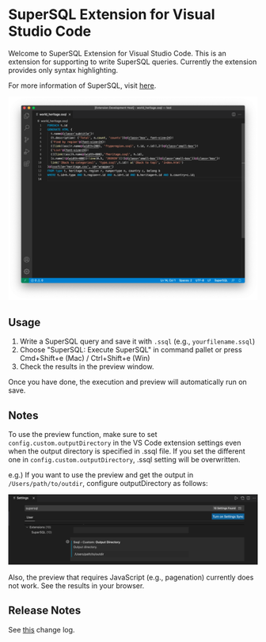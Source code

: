 # SuperSQL Extension for Visual Studio Code

Welcome to SuperSQL Extension for Visual Studio Code. This is an extension for supporting to write SuperSQL queries. Currently the extension provides only syntax highlighting.

For more information of SuperSQL, visit [here](http://ssql.db.ics.keio.ac.jp/).

![Sample image of highlighting](images/screenshot.png)

## Usage

1. Write a SuperSQL query and save it with `.ssql` (e.g., `yourfilename.ssql`)
2. Choose "SuperSQL: Execute SuperSQL" in command pallet or press Cmd+Shift+e (Mac) / Ctrl+Shift+e (Win)
3. Check the results in the preview window.

Once you have done, the execution and preview will automatically run on save.

## Notes

To use the preview function, make sure to set `config.custom.outputDirectory` in the VS Code extension settings even when the output directory is specified in .ssql file. If you set the different one in `config.custom.outputDirectory`, .ssql setting will be overwritten.

e.g.)
If you want to use the preview and get the output in `/Users/path/to/outdir`, configure outputDirectory as follows:

![Notes - configure outputDirectory](images/configure_outputDirectory.png)

Also, the preview that requires JavaScript (e.g., pagenation) currently does not work. See the results in your browser.

## Release Notes

See [this](CHANGELOG.md) change log.
